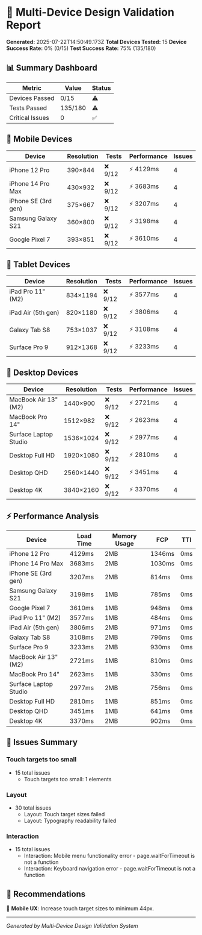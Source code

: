 # 📱 Multi-Device Design Validation Report

**Generated:** 2025-07-22T14:50:49.173Z **Total Devices Tested:** 15 **Device
Success Rate:** 0% (0/15) **Test Success Rate:** 75% (135/180)

## 📊 Summary Dashboard

| Metric          | Value   | Status |
| --------------- | ------- | ------ |
| Devices Passed  | 0/15    | ⚠️     |
| Tests Passed    | 135/180 | ⚠️     |
| Critical Issues | 0       | ✅     |

## 📱 Mobile Devices

| Device              | Resolution | Tests   | Performance | Issues |
| ------------------- | ---------- | ------- | ----------- | ------ |
| iPhone 12 Pro       | 390×844    | ❌ 9/12 | ⚡ 4129ms   | 4      |
| iPhone 14 Pro Max   | 430×932    | ❌ 9/12 | ⚡ 3683ms   | 4      |
| iPhone SE (3rd gen) | 375×667    | ❌ 9/12 | ⚡ 3207ms   | 4      |
| Samsung Galaxy S21  | 360×800    | ❌ 9/12 | ⚡ 3198ms   | 4      |
| Google Pixel 7      | 393×851    | ❌ 9/12 | ⚡ 3610ms   | 4      |

## 📱 Tablet Devices

| Device             | Resolution | Tests   | Performance | Issues |
| ------------------ | ---------- | ------- | ----------- | ------ |
| iPad Pro 11" (M2)  | 834×1194   | ❌ 9/12 | ⚡ 3577ms   | 4      |
| iPad Air (5th gen) | 820×1180   | ❌ 9/12 | ⚡ 3806ms   | 4      |
| Galaxy Tab S8      | 753×1037   | ❌ 9/12 | ⚡ 3108ms   | 4      |
| Surface Pro 9      | 912×1368   | ❌ 9/12 | ⚡ 3233ms   | 4      |

## 📱 Desktop Devices

| Device                | Resolution | Tests   | Performance | Issues |
| --------------------- | ---------- | ------- | ----------- | ------ |
| MacBook Air 13" (M2)  | 1440×900   | ❌ 9/12 | ⚡ 2721ms   | 4      |
| MacBook Pro 14"       | 1512×982   | ❌ 9/12 | ⚡ 2623ms   | 4      |
| Surface Laptop Studio | 1536×1024  | ❌ 9/12 | ⚡ 2977ms   | 4      |
| Desktop Full HD       | 1920×1080  | ❌ 9/12 | ⚡ 2810ms   | 4      |
| Desktop QHD           | 2560×1440  | ❌ 9/12 | ⚡ 3451ms   | 4      |
| Desktop 4K            | 3840×2160  | ❌ 9/12 | ⚡ 3370ms   | 4      |

## ⚡ Performance Analysis

| Device                | Load Time | Memory Usage | FCP    | TTI |
| --------------------- | --------- | ------------ | ------ | --- |
| iPhone 12 Pro         | 4129ms    | 2MB          | 1346ms | 0ms |
| iPhone 14 Pro Max     | 3683ms    | 2MB          | 1030ms | 0ms |
| iPhone SE (3rd gen)   | 3207ms    | 2MB          | 814ms  | 0ms |
| Samsung Galaxy S21    | 3198ms    | 1MB          | 785ms  | 0ms |
| Google Pixel 7        | 3610ms    | 1MB          | 948ms  | 0ms |
| iPad Pro 11" (M2)     | 3577ms    | 1MB          | 484ms  | 0ms |
| iPad Air (5th gen)    | 3806ms    | 2MB          | 971ms  | 0ms |
| Galaxy Tab S8         | 3108ms    | 2MB          | 796ms  | 0ms |
| Surface Pro 9         | 3233ms    | 2MB          | 930ms  | 0ms |
| MacBook Air 13" (M2)  | 2721ms    | 1MB          | 810ms  | 0ms |
| MacBook Pro 14"       | 2623ms    | 1MB          | 330ms  | 0ms |
| Surface Laptop Studio | 2977ms    | 2MB          | 756ms  | 0ms |
| Desktop Full HD       | 2810ms    | 1MB          | 851ms  | 0ms |
| Desktop QHD           | 3451ms    | 1MB          | 641ms  | 0ms |
| Desktop 4K            | 3370ms    | 2MB          | 902ms  | 0ms |

## 🚨 Issues Summary

### Touch targets too small

- 15 total issues
  - Touch targets too small: 1 elements

### Layout

- 30 total issues
  - Layout: Touch target sizes failed
  - Layout: Typography readability failed

### Interaction

- 15 total issues
  - Interaction: Mobile menu functionality error - page.waitForTimeout is not a
    function
  - Interaction: Keyboard navigation error - page.waitForTimeout is not a
    function

## 🎯 Recommendations

📱 **Mobile UX**: Increase touch target sizes to minimum 44px.

---

_Generated by Multi-Device Design Validation System_
